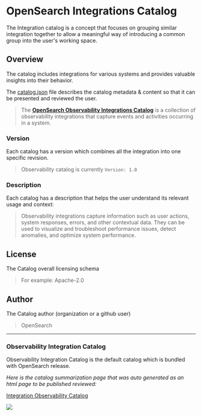 # OpenSearch Integrations Catalog

The Integration catalog is a concept that focuses on grouping similar integration together to allow a meaningful way of introducing a common group into the user's working space.

## Overview

The catalog includes integrations for various systems and provides valuable insights into their behavior.

The [catalog.json](https://github.com/opensearch-project/opensearch-catalog/blob/main/integrations/observability/catalog.json) file describes the catalog metadata & content so that it can be presented and reviewed the user.

> The **[OpenSearch Observability Integrations Catalog](https://github.com/opensearch-project/opensearch-catalog/integrations/observability)** is a collection of observability integrations that capture events and activities occurring in a system.

### Version
Each catalog has a version which combines all the integration into one specific revision.
> Observability catalog is currently `Version: 1.0`

### Description
Each catalog has a description that helps the user understand its relevant usage and context:
> Observability integrations capture information such as user actions, system responses, errors, and other contextual data.
> They can be used to visualize and troubleshoot performance issues, detect anomalies, and optimize system performance.

## License
The Catalog overall licensing schema
> For example: Apache-2.0

## Author
The Catalog author (organization or a github user)
> OpenSearch

---

### Observability Integration Catalog
Observability Integration Catalog is the default catalog which is bundled with OpenSearch release.

_Here is the catalog summarization page that was auto generated as an html page to be published reviewed:_

[Integration Observability Catalog](https://htmlpreview.github.io/?https://github.com/YANG-DB/YANG-DB.github.io/blob/main/index.html)

![](https://user-images.githubusercontent.com/48943349/262477858-e06e21b5-aa10-431d-93cc-81498ac39cf1.png)